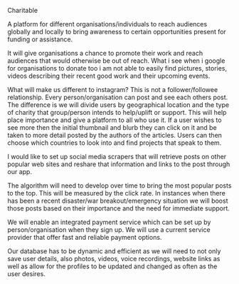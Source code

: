 Charitable

A platform for different organisations/individuals to reach audiences globally and locally to bring awareness to certain opportunities present for funding or assistance. 

It will give organisations a chance to promote their work and reach audiences that would otherwise be out of reach. What i see when i google for organisations to donate too i am not able to easily find pictures, stories, videos describing their recent good work and their upcoming events.

What will make us different to instagram? 
This is not a follower/followee relationship.
Every person/organisation can post and see each others post. The difference is we will divide users by geographical location and the type of charity that group/person intends to help/uplift or support. This will help place importance and give a platform to all who use it. If a user wishes to see more then the initial thumbnail and blurb they can click on it and be taken to more detail posted by the authors of the articles. Users can then choose which countries to look into and find projects that speak to them.

I would like to set up social media scrapers that will retrieve posts on other popular web sites and reshare that information and links to the post through our app.

The algorithm will need to develop over time to bring the most popular posts to the top. This will be measured by the click rate. In instances when there has been a recent disaster/war breakout/emergency situation we will boost those posts based on their importance and the need for immediate support.

We will enable an integrated payment service which can be set up by person/organisation when they sign up. We will use a current service provider that offer fast and reliable payment options.

Our database has to be dynamic and efficient as we will need to not only save user details, also photos, videos, voice recordings, website links as well as allow for the profiles to be updated and changed as often as the user desires.


